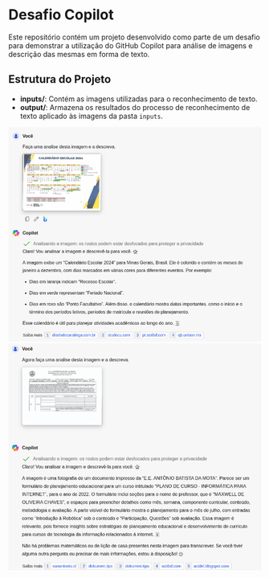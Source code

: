 # Desafio Copilot

Este repositório contém um projeto desenvolvido como parte de um desafio para demonstrar a utilização do GitHub Copilot para análise de imagens e descrição das mesmas em forma de texto.

## Estrutura do Projeto

- **inputs/**: Contém as imagens utilizadas para o reconhecimento de texto.
- **output/**: Armazena os resultados do processo de reconhecimento de texto aplicado às imagens da pasta `inputs`.

![](./output/chat1.png)
![](./output/chat2.png)